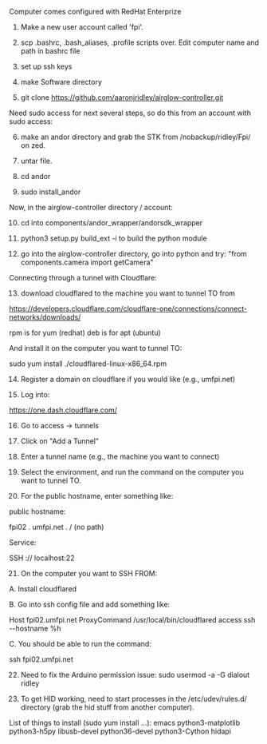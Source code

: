 
Computer comes configured with RedHat Enterprize

1. Make a new user account called 'fpi'. 

2. scp .bashrc, .bash_aliases, .profile scripts over. Edit computer
name and path in bashrc file

3. set up ssh keys

4. make Software directory

5. git clone https://github.com/aaronjridley/airglow-controller.git

Need sudo access for next several steps, so do this from an account
with sudo access:

6. make an andor directory and grab the STK from /nobackup/ridley/Fpi/ on zed.

7. untar file.

8. cd andor

9. sudo install_andor

Now, in the airglow-controller directory / account:

10. cd into components/andor_wrapper/andorsdk_wrapper

11. python3 setup.py build_ext -i to build the python module

12. go into the airglow-controller directory, go into python and try:
    "from components.camera import getCamera"

Connecting through a tunnel with Cloudflare:

13. download cloudflared to the machine you want to tunnel TO from

https://developers.cloudflare.com/cloudflare-one/connections/connect-networks/downloads/

rpm is for yum (redhat)
deb is for apt (ubuntu)

And install it on the computer you want to tunnel TO:

sudo yum install ./cloudflared-linux-x86_64.rpm

14. Register a domain on cloudflare if you would like (e.g., umfpi.net)

15. Log into:

https://one.dash.cloudflare.com/

16. Go to access -> tunnels

17. Click on "Add a Tunnel"

18. Enter a tunnel name (e.g., the machine you want to connect)

19. Select the environment, and run the command on the computer you
want to tunnel TO.

20. For the public hostname, enter something like:

public hostname:

fpi02   .   umfpi.net   .   / (no path)

Service:

SSH   ://   localhost:22

21. On the computer you want to SSH FROM:

A. Install cloudflared

B. Go into ssh config file and add something like:

Host fpi02.umfpi.net
     ProxyCommand /usr/local/bin/cloudflared access ssh --hostname %h

C. You should be able to run the command:

ssh fpi02.umfpi.net

22. Need to fix the Arduino permission issue: sudo usermod -a -G dialout ridley

23. To get HID working, need to start processes in the /etc/udev/rules.d/ directory (grab the hid stuff from another computer).


List of things to install (sudo yum install ...):
emacs
python3-matplotlib
python3-h5py
libusb-devel
python36-devel
python3-Cython
hidapi
